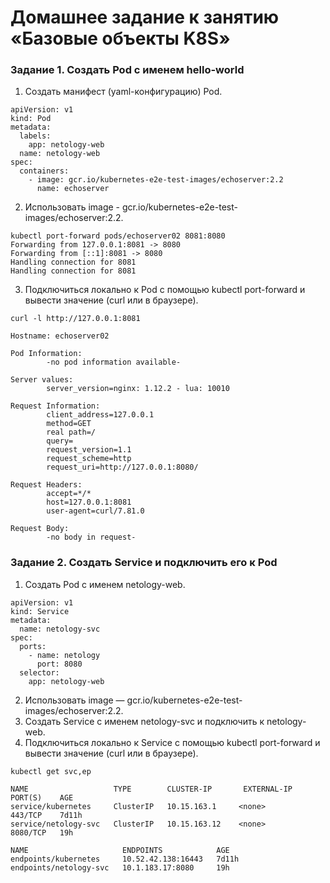 # Домашнее задание к занятию «Базовые объекты K8S»
### Задание 1. Создать Pod с именем hello-world
1) Создать манифест (yaml-конфигурацию) Pod.
```
apiVersion: v1
kind: Pod
metadata:
  labels:
    app: netology-web
  name: netology-web
spec:
  containers:
    - image: gcr.io/kubernetes-e2e-test-images/echoserver:2.2
      name: echoserver
```
2) Использовать image - gcr.io/kubernetes-e2e-test-images/echoserver:2.2.
```
kubectl port-forward pods/echoserver02 8081:8080
Forwarding from 127.0.0.1:8081 -> 8080
Forwarding from [::1]:8081 -> 8080
Handling connection for 8081
Handling connection for 8081
```
3) Подключиться локально к Pod с помощью kubectl port-forward и вывести значение (curl или в браузере).
```
curl -l http://127.0.0.1:8081

Hostname: echoserver02

Pod Information:
        -no pod information available-

Server values:
        server_version=nginx: 1.12.2 - lua: 10010

Request Information:
        client_address=127.0.0.1
        method=GET
        real path=/
        query=
        request_version=1.1
        request_scheme=http
        request_uri=http://127.0.0.1:8080/

Request Headers:
        accept=*/*
        host=127.0.0.1:8081
        user-agent=curl/7.81.0

Request Body:
        -no body in request-
```
### Задание 2. Создать Service и подключить его к Pod
1) Создать Pod с именем netology-web.
```
apiVersion: v1
kind: Service
metadata:
  name: netology-svc
spec:
  ports:
    - name: netology
      port: 8080
  selector:
    app: netology-web
```
2) Использовать image — gcr.io/kubernetes-e2e-test-images/echoserver:2.2.
3) Создать Service с именем netology-svc и подключить к netology-web.
4) Подключиться локально к Service с помощью kubectl port-forward и вывести значение (curl или в браузере).
```
kubectl get svc,ep

NAME                   TYPE        CLUSTER-IP       EXTERNAL-IP   PORT(S)    AGE
service/kubernetes     ClusterIP   10.15.163.1     <none>        443/TCP    7d11h
service/netology-svc   ClusterIP   10.15.163.12    <none>        8080/TCP   19h

NAME                     ENDPOINTS            AGE
endpoints/kubernetes     10.52.42.138:16443   7d11h
endpoints/netology-svc   10.1.183.17:8080     19h
```



